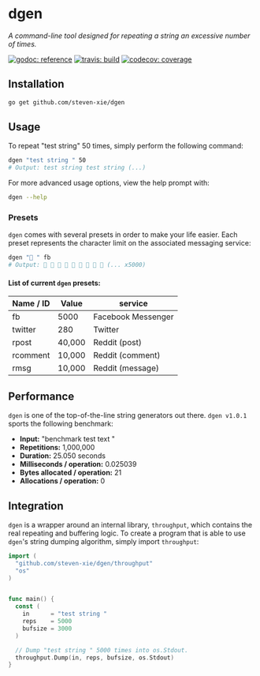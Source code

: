 # dgen

_A command-line tool designed for repeating a string an excessive number of
times._

[![godoc: reference][godoc-img]][godoc]
[![travis: build][travis-img]][travis]
[![codecov: coverage][codecov-img]][codecov]

## Installation

```bash
go get github.com/steven-xie/dgen
```

## Usage

To repeat "test string" 50 times, simply perform the following command:

```bash
dgen "test string " 50
# Output: test string test string (...)
```

For more advanced usage options, view the help prompt with:

```bash
dgen --help
```

### Presets

`dgen` comes with several presets in order to make your life easier. Each preset
represents the character limit on the associated messaging service:

```bash
dgen "👀 " fb
# Output: 👀 👀 👀 👀 👀 👀 👀 👀 👀 (... x5000)
```

#### List of current `dgen` presets:

| Name / ID | Value  | service            |
| --------- | ------ | ------------------ |
| fb        | 5000   | Facebook Messenger |
| twitter   | 280    | Twitter            |
| rpost     | 40,000 | Reddit (post)      |
| rcomment  | 10,000 | Reddit (comment)   |
| rmsg      | 10,000 | Reddit (message)   |

## Performance

`dgen` is one of the top-of-the-line string generators out there. `dgen v1.0.1`
sports the following benchmark:

- **Input:** "benchmark test text "
- **Repetitions:** 1,000,000
- **Duration:** 25.050 seconds
- **Milliseconds / operation:** 0.025039
- **Bytes allocated / operation:** 21
- **Allocations / operation:** 0

## Integration

`dgen` is a wrapper around an internal library, `throughput`, which contains
the real repeating and buffering logic. To create a program that is able to
use `dgen`'s string dumping algorithm, simply import `throughput`:

```go
import (
  "github.com/steven-xie/dgen/throughput"
  "os"
)


func main() {
  const (
    in      = "test string "
    reps    = 5000
    bufsize = 3000
  )

  // Dump "test string " 5000 times into os.Stdout.
  throughput.Dump(in, reps, bufsize, os.Stdout)
}
```

[godoc-img]: https://godoc.org/github.com/steven-xie/dgen?status.svg
[godoc]: https://godoc.org/github.com/steven-xie/dgen
[travis-img]: https://travis-ci.org/steven-xie/dgen.svg?branch=master
[travis]: https://travis-ci.org/steven-xie/dgen
[codecov-img]: https://codecov.io/gh/steven-xie/dgen/branch/master/graph/badge.svg
[codecov]: https://codecov.io/gh/steven-xie/dgen
